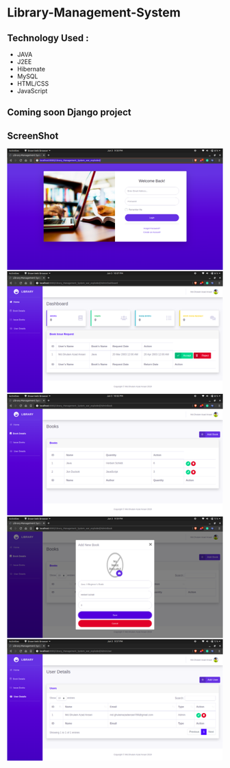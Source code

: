 # Library-Management-System

## Technology Used :
- JAVA
- J2EE
- Hibernate
- MySQL
- HTML/CSS
- JavaScript

## Coming soon Django project

## ScreenShot
![Login Page](screenshots/login_page.png)
![Dashboard Page](screenshots/Admin_Page.png)
![Book List](screenshots/Book_List.png)
![Add_Book_Page](screenshots/Add_Book.png)
![User_Page](screenshots/user_page.png)
